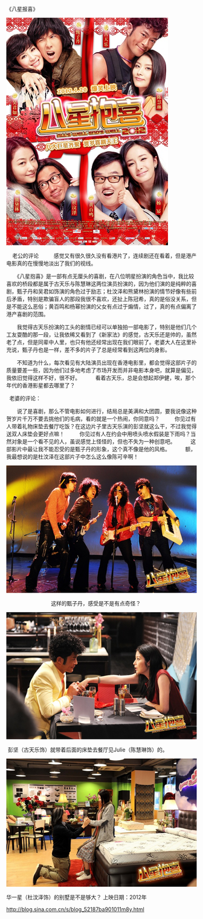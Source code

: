《八星报喜》

			
![](./img/52187ba9tbe51d974d37d&690.jpg)

 
 
老公的评论
 
　　感觉又有很久很久没有看港片了，连续剧还在看着，但是港产电影真的在慢慢地淡出了我们的视线。
 

　　《八星抱喜》是一部有点无厘头的喜剧，在八位明星扮演的角色当中，我比较喜欢的桥段都是属于古天乐与陈慧琳这两位演员扮演的，因为他们演的是纯粹的喜剧，甄子丹和吴君如饰演的角色过于励志；杜汶泽和熊黛林扮演的情节好像有些前后矛盾，特别是欺骗盲人的那段我很不喜欢，还扯上陈冠希，真的是俗没关系，但是不能这么恶俗；黄百鸣和杨幂扮演的父女有点过于煽情，过了，真的有点偏离了港产喜剧的范围。
 

　　我觉得古天乐扮演的工头的剧情已经可以单独拍一部电影了，特别是他们几个工友耍酷的那一段，让我依稀又看到了《新家法》的感觉，古天乐还是帅的，虽然老了点，但是同辈中人里，也只有他还经常出现在我们眼前了。老婆大人在这里补充说，甄子丹也是一样，差不多的片子了总是经常看到这两位的身影。
 

　　不知道为什么，每次看见有大陆演员出现在香港电影里，都会觉得这部片子的质量要差一些，因为他们过多地考虑了市场开发而并非电影本身吧，就算是偏见，我依旧觉得这样不好，很不好。
 
　　看着古天乐，总是会想起郑伊健，唉，那个年代的香港影星都去哪里了？

 
老婆的评论：
 

　　说了是喜剧，那么不管电影如何进行，结局总是美满和大团圆，要我说像这种贺岁片千万不要去挑他们的毛病，看的就是一个热闹，你同意吗？
 
　　你见过有人带着礼物床垫去餐厅吃饭？在这边片子里古天乐演的彭坚就这么干，不过我觉得送双人床垫会更好点嘛！
 
　　你见过有人在约会中用喷头喷水假装是下雨吗？当然对象是一个看不见的人，虽说感觉上怪怪的，但也不失为一种创意吧。
 
　　这部影片中最让我不能忍受的是甄子丹的形象，这个真不像是他的风格。
 
　　额，我最想说的是杜汶泽在这部片子中怎么这么像陈可辛啊！


![](./img/52187ba9tbe51dc10db1a&690.jpg)


                              这样的甄子丹，感受是不是有点奇怪？

![](./img/52187ba9t796e966db2cf&690.jpg)


 彭坚（古天乐饰）就带着后面的床垫去餐厅见Julie（陈慧琳饰）的。

![](./img/52187ba9tbe51e36943f5&690.jpg)

华一星（杜汶泽饰）的别墅是不是够大？
上映日期：2012年							
		
http://blog.sina.com.cn/s/blog_52187ba901011m8y.html
